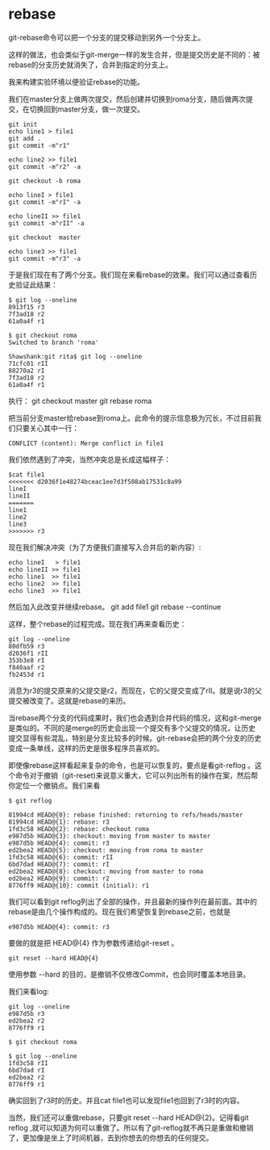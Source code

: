 # rebase 

git-rebase命令可以把一个分支的提交移动到另外一个分支上。

这样的做法，也会类似于git-merge一样的发生合并，但是提交历史是不同的：被rebase的分支历史就消失了，合并到指定的分支上。

我来构建实验环境以便验证rebase的功能。

我们在master分支上做两次提交，然后创建并切换到roma分支，随后做两次提交，在切换回到master分支，做一次提交。

    git init 
    echo line1 > file1
    git add .
    git commit -m"r1"

	echo line2 >> file1
    git commit -m"r2" -a
    
    git checkout -b roma

    echo lineI > file1
    git commit -m"rI" -a

	echo lineII >> file1
    git commit -m"rII" -a

	git checkout  master

	echo line3 >> file1
    git commit -m"r3" -a

于是我们现在有了两个分支。我们现在来看rebase的效果。我们可以通过查看历史验证此结果：

    $ git log --oneline
    8913f15 r3
    7f3ad18 r2
    61a0a4f r1
    
    $ git checkout roma
    Switched to branch 'roma'
    
    Shawshank:git rita$ git log --oneline
    71cfc01 rII
    88270a2 rI
    7f3ad18 r2
    61a0a4f r1

执行：
    git checkout master
    git rebase roma


把当前分支master给rebase到roma上。此命令的提示信息极为冗长，不过目前我们只要关心其中一行：

    CONFLICT (content): Merge conflict in file1

我们依然遇到了冲突，当然冲突总是长成这幅样子：

    $cat file1
    <<<<<<< d2036f1e48274bceac1ee7d3f508ab17531c8a99
    lineI
    lineII
    =======
    line1
    line2
    line3
    >>>>>>> r3

现在我们解决冲突（为了方便我们直接写入合并后的新内容）:

    echo lineI   > file1
    echo lineII >> file1
    echo line1  >> file1
    echo line2  >> file1 
    echo line3  >> file1

然后加入此改变并继续rebase。
    git add file1
    git rebase --continue
    

这样，整个rebase的过程完成。现在我们再来查看历史：

    git log --oneline
    80dfb59 r3
    d2036f1 rII
    353b3e8 rI
    f840aaf r2
    fb2453d r1

消息为r3的提交原来的父提交是r2，而现在，它的父提交变成了rII。就是说r3的父提交被改变了。这就是rebase的来历。

当rebase两个分支的代码成果时，我们也会遇到合并代码的情况，这和git-merge是类似的。不同的是merge的历史会出现一个提交有多个父提交的情况，让历史提交显得有些混乱，特别是分支比较多的时候。git-rebase会把的两个分支的历史变成一条单线，这样的历史是很多程序员喜欢的。

即使像rebase这样看起来复杂的命令，也是可以恢复的，要点是看git-reflog 。这个命令对于撤销（git-reset)来说意义重大，它可以列出所有的操作在案，然后帮你定位一个撤销点。我们来看

    $ git reflog

    81994cd HEAD@{0}: rebase finished: returning to refs/heads/master
    81994cd HEAD@{1}: rebase: r3
    1fd3c58 HEAD@{2}: rebase: checkout roma
    e987d5b HEAD@{3}: checkout: moving from master to master
    e987d5b HEAD@{4}: commit: r3
    ed2bea2 HEAD@{5}: checkout: moving from roma to master
    1fd3c58 HEAD@{6}: commit: rII
    6bd7dad HEAD@{7}: commit: rI
    ed2bea2 HEAD@{8}: checkout: moving from master to roma
    ed2bea2 HEAD@{9}: commit: r2
    8776ff9 HEAD@{10}: commit (initial): r1

我们可以看到git reflog列出了全部的操作，并且最新的操作列在最前面。其中的rebase是由几个操作构成的。现在我们希望恢复到rebase之前，也就是 

    e987d5b HEAD@{4}: commit: r3

要做的就是把 HEAD@{4} 作为参数传递给git-reset 。

    git reset --hard HEAD@{4}

使用参数 --hard 的目的，是撤销不仅修改Commit，也会同时覆盖本地目录。

我们来看log:

    git log --oneline
    e987d5b r3
    ed2bea2 r2
    8776ff9 r1
    
    $ git checkout roma
    
    $ git log --oneline
    1fd3c58 rII
    6bd7dad rI
    ed2bea2 r2
    8776ff9 r1

确实回到了r3时的历史。并且cat file1也可以发现file1也回到了r3时的内容。

当然，我们还可以重做rebase，只要git reset --hard HEAD@{2}。记得看git reflog ,就可以知道为何可以重做了。所以有了git-reflog就不再只是重做和撤销了，更加像是坐上了时间机器，去到你想去的你想去的任何提交。
